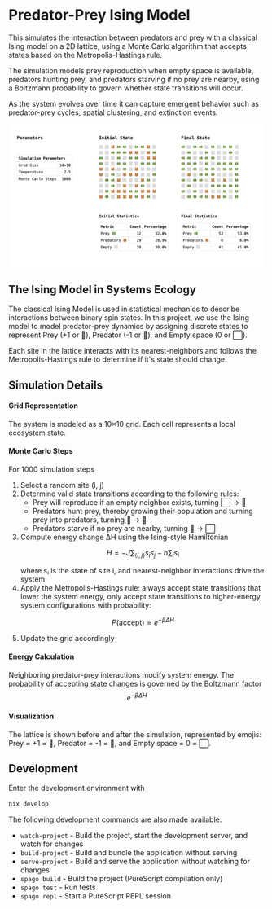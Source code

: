 # Predator-Prey Ising Model

This simulates the interaction between predators and prey with a classical Ising model on a 2D lattice, using a Monte Carlo algorithm that accepts states based on the Metropolis-Hastings rule.

The simulation models prey reproduction when empty space is available, predators hunting prey, and predators starving if no prey are nearby, using a Boltzmann probability to govern whether state transitions will occur.

As the system evolves over time it can capture emergent behavior such as predator-prey cycles, spatial clustering, and extinction events.

![Screenshot of the simulation](readme_screenshot.png)

## The Ising Model in Systems Ecology

The classical Ising Model is used in statistical mechanics to describe interactions between binary spin states. In this project, we use the Ising model to model predator-prey dynamics by assigning discrete states to represent Prey (+1 or 🐸), Predator (-1 or 🦊), and Empty space (0 or ⬜).

Each site in the lattice interacts with its nearest-neighbors and follows the Metropolis-Hastings rule to determine if it's state should change.

## Simulation Details

#### Grid Representation

The system is modeled as a 10×10 grid. Each cell represents a local ecosystem state. 

#### Monte Carlo Steps

For 1000 simulation steps
1. Select a random site (i, j)
2. Determine valid state transitions according to the following rules:
   - Prey will reproduce if an empty neighbor exists, turning ⬜ → 🐸
   - Predators hunt prey, thereby growing their population and turning prey into predators, turning 🐸 → 🦊
   - Predators starve if no prey are nearby, turning 🦊 → ⬜
3. Compute energy change ΔH using the Ising-style Hamiltonian
   ```math
   H = - J \sum_{\langle i,j \rangle} s_i s_j - h \sum_i s_i
   ```
   where sᵢ is the state of site i, and nearest-neighbor interactions drive the system
4. Apply the Metropolis-Hastings rule: always accept state transitions that lower the system energy, only accept state transitions to higher-energy system configurations with probability:
   ```math
   P(\text{accept}) = e^{-\beta \Delta H}
   ```
5. Update the grid accordingly

#### Energy Calculation

Neighboring predator-prey interactions modify system energy. The probability of accepting state changes is governed by the Boltzmann factor $$e^{-\beta \Delta H}$$

#### Visualization

The lattice is shown before and after the simulation, represented by emojis: Prey = +1 = 🐸, Predator = -1 = 🦊, and Empty space = 0 = ⬜.

## Development

Enter the development environment with
```bash
nix develop
```

The following development commands are also made available:

- `watch-project` - Build the project, start the development server, and watch for changes
- `build-project` - Build and bundle the application without serving
- `serve-project` - Build and serve the application without watching for changes
- `spago build` - Build the project (PureScript compilation only)
- `spago test` - Run tests
- `spago repl` - Start a PureScript REPL session 